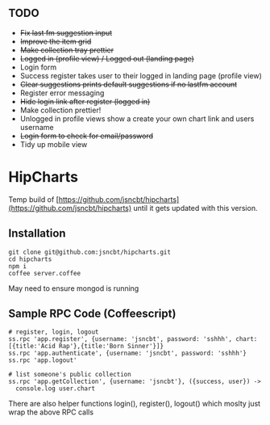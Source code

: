 
## TODO

- ~~Fix last fm suggestion input~~
- ~~Improve the item grid~~
- ~~Make collection tray prettier~~
- ~~Logged in (profile view) / Logged out (landing page)~~
- Login form
- Success register takes user to their logged in landing page (profile view)
- ~~Clear suggestions prints default suggestions if no lastfm account~~
- Register error messaging
- ~~Hide login link after register (logged in)~~
- Make collection prettier!
- Unlogged in profile views show a create your own chart link and users username
- ~~Login form to check for email/password~~
- Tidy up mobile view

# HipCharts

Temp build of [https://github.com/jsncbt/hipcharts](https://github.com/jsncbt/hipcharts) until it gets updated with this version.


## Installation

```
git clone git@github.com:jsncbt/hipcharts.git
cd hipcharts
npm i
coffee server.coffee
```

May need to ensure mongod is running


## Sample RPC Code (Coffeescript)

```
# register, login, logout
ss.rpc 'app.register', {username: 'jsncbt', password: 'sshhh', chart:[{title:'Acid Rap'},{title:'Born Sinner'}]}
ss.rpc 'app.authenticate', {username: 'jsncbt', password: 'sshhh'}
ss.rpc 'app.logout'

# list someone's public collection
ss.rpc 'app.getCollection', {username: 'jsncbt'}, ({success, user}) ->
  console.log user.chart
```

There are also helper functions login(), register(), logout() which moslty just wrap the above RPC calls

